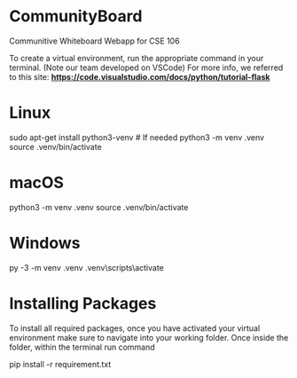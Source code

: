 # CommunityBoard
Communitive Whiteboard Webapp for CSE 106

To create a virtual environment, run the appropriate command in your terminal. (Note our team developed on VSCode)
For more info, we referred to this site: **https://code.visualstudio.com/docs/python/tutorial-flask**

# Linux
sudo apt-get install python3-venv    # If needed
python3 -m venv .venv
source .venv/bin/activate

# macOS
python3 -m venv .venv
source .venv/bin/activate

# Windows
py -3 -m venv .venv
.venv\scripts\activate

# Installing Packages

To install all required packages, once you have activated your virtual environment make sure to navigate into your working folder. Once inside the folder, within the terminal run command 

pip install -r requirement.txt
